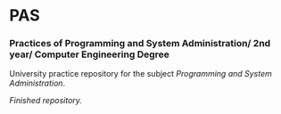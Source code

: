 # PAS
### Practices of Programming and System Administration/ 2nd year/ Computer Engineering Degree

University practice repository for the subject *Programming and System Administration*.

*Finished repository.*  
